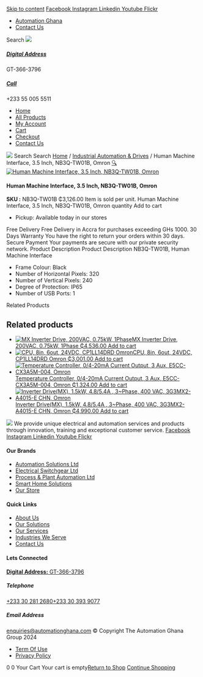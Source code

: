 [Skip to content](https://store.automationghana.com/product/human-machine-interface-nb3q-tw01b-omron/#content)
[ Facebook ](https://www.facebook.com/automationgh/) [ Instagram ](https://www.instagram.com/automationgh/) [ Linkedin ](https://www.linkedin.com/company/the-automation-ghana-limited/) [ Youtube ](https://www.youtube.com/channel/UCurrRDUSm5oIW39VXjn1u0w) [ Flickr ](https://www.flickr.com/photos/181794037@N07/)
  * [ Automation Ghana ](https://automationghana.com)
  * [ Contact Us ](https://store.automationghana.com/contact/)


Search
[ ![](https://store.automationghana.com/wp-content/uploads/2024/04/Website-TAGG-Logo-BLUE.png) ](https://store.automationghana.com/)
[ ](https://maps.app.goo.gl/m4xeaagWCNbLk4jM6)
#####  [ Digital Address ](https://maps.app.goo.gl/m4xeaagWCNbLk4jM6)
GT-366-3796 
[ ](tel:+233550055511)
#####  [ Call ](tel:+233550055511)
+233 55 005 5511 
  * [Home](https://store.automationghana.com/)
  * [All Products](https://store.automationghana.com/shop/)
  * [My Account](https://store.automationghana.com/my-account/)
  * [Cart](https://store.automationghana.com/cart/)
  * [Checkout](https://store.automationghana.com/checkout/)
  * [Contact Us](https://store.automationghana.com/contact/)


[![](https://store.automationghana.com/wp-content/uploads/2024/04/AutomationGhana_logo_white.png)](https://store.automationghana.com)
Search
Search
[Home](https://store.automationghana.com) / [Industrial Automation & Drives](https://store.automationghana.com/product-category/industrial-automation/) / Human Machine Interface, 3.5 Inch, NB3Q-TW01B, Omron
[🔍](https://store.automationghana.com/product/human-machine-interface-nb3q-tw01b-omron/)
[![Human Machine Interface, 3.5 Inch, NB3Q-TW01B, Omron](https://store.automationghana.com/wp-content/uploads/2020/04/NB3Q_640px-600x600.jpg)](https://store.automationghana.com/wp-content/uploads/2020/04/NB3Q_640px.jpg)
####  Human Machine Interface, 3.5 Inch, NB3Q-TW01B, Omron 
**SKU :** NB3Q-TW01B 
₵3,126.00
Item is sold per unit.
Human Machine Interface, 3.5 Inch, NB3Q-TW01B, Omron quantity
Add to cart
  * Pickup: Available today in our stores


Free Delivery 
Free Delivery in Accra for purchases exceeding GHs 1000. 
30 Days Warranty 
You have the right to return your orders within 30 days. 
Secure Payment 
Your payments are secure with our private security network. 
Product Description
Product Description
NB3Q-TW01B, Human Machine Interface 
  * Frame Colour: Black
  * Number of Horizontal Pixels: 320
  * Number of Vertical Pixels: 240
  * Degree of Protection: IP65
  * Number of USB Ports: 1


Related Products 
## Related products
  * [![MX Inverter Drive, 200VAC, 0.75kW, 1Phase](https://store.automationghana.com/wp-content/uploads/2020/04/MX2-series-OMRON-300x300.jpg)MX Inverter Drive, 200VAC, 0.75kW, 1Phase ₵4,536.00 ](https://store.automationghana.com/product/mx-inverter-drive-3g3mx2-ab007-e-chn-omron/)
[Add to cart](https://store.automationghana.com/product/human-machine-interface-nb3q-tw01b-omron/?add-to-cart=1991)
  * [![CPU, 8in, 6out, 24VDC, CP1LL14DRD Omron](https://store.automationghana.com/wp-content/uploads/2020/04/cp1ll14drd-300x300.jpg)CPU, 8in, 6out, 24VDC, CP1LL14DRD Omron ₵3,001.00 ](https://store.automationghana.com/product/plc-8in-6out-cp1ll14drd-omron/)
[Add to cart](https://store.automationghana.com/product/human-machine-interface-nb3q-tw01b-omron/?add-to-cart=1586)
  * [![Temperature Controller, 0/4-20mA Current Output, 3 Aux, E5CC-CX3A5M-004, Omron](https://store.automationghana.com/wp-content/uploads/2020/04/PID-Temperature-Controller-E5CC-CX3A5M-004-Omron-300x300.png)Temperature Controller, 0/4-20mA Current Output, 3 Aux, E5CC-CX3A5M-004, Omron ₵1,324.00 ](https://store.automationghana.com/product/pid-temperature-controller-e5cc-cx3a5m-004-omron/)
[Add to cart](https://store.automationghana.com/product/human-machine-interface-nb3q-tw01b-omron/?add-to-cart=1584)
  * [![Inverter Drive\(MX\), 1.5kW, 4.8/5.4A , 3~Phase, 400 VAC, 3G3MX2-A4015-E CHN, Omron](https://store.automationghana.com/wp-content/uploads/2020/04/MX2-series-OMRON-300x300.jpg)Inverter Drive(MX), 1.5kW, 4.8/5.4A , 3~Phase, 400 VAC, 3G3MX2-A4015-E CHN, Omron ₵4,990.00 ](https://store.automationghana.com/product/mx-inverter-drive-3g3mx2-a4015-e-chn-omron/)
[Add to cart](https://store.automationghana.com/product/human-machine-interface-nb3q-tw01b-omron/?add-to-cart=1576)


![](https://store.automationghana.com/wp-content/uploads/2024/04/AutomationGhana_logo_white.png)
We provide unique electrical and automation services and products through innovation, training and exceptional customer service.
[ Facebook ](https://www.facebook.com/automationgh/) [ Instagram ](https://www.instagram.com/automationgh/) [ Linkedin ](https://www.linkedin.com/company/the-automation-ghana-limited/) [ Youtube ](https://www.youtube.com/channel/UCurrRDUSm5oIW39VXjn1u0w) [ Flickr ](https://www.flickr.com/photos/181794037@N07/)
#### Our Brands
  * [ Automation Solutions Ltd ](https://store.automationghana.com/product/human-machine-interface-nb3q-tw01b-omron/)
  * [ Electrical Switchgear Ltd ](https://store.automationghana.com/product/human-machine-interface-nb3q-tw01b-omron/)
  * [ Process & Plant Automation Ltd ](https://store.automationghana.com/product/human-machine-interface-nb3q-tw01b-omron/)
  * [ Smart Home Solutions ](https://store.automationghana.com/product/human-machine-interface-nb3q-tw01b-omron/)
  * [ Our Store ](https://store.automationghana.com/product/human-machine-interface-nb3q-tw01b-omron/)


#### Quick Links
  * [ About Us ](https://store.automationghana.com/product/human-machine-interface-nb3q-tw01b-omron/)
  * [ Our Solutions ](https://store.automationghana.com/product/human-machine-interface-nb3q-tw01b-omron/)
  * [ Our Services ](https://store.automationghana.com/product/human-machine-interface-nb3q-tw01b-omron/)
  * [ Industries We Serve ](https://store.automationghana.com/product/human-machine-interface-nb3q-tw01b-omron/)
  * [ Contact Us ](https://store.automationghana.com/product/human-machine-interface-nb3q-tw01b-omron/)


#### Lets Connected
[**Digital Address:** GT-366-3796](https://maps.app.goo.gl/m4xeaagWCNbLk4jM6)
#####  Telephone 
[ +233 30 281 2680](tel:+233302812680)[+233 30 393 9077](https://store.automationghana.com/product/human-machine-interface-nb3q-tw01b-omron/+233303939077)
#####  Email Address 
enquiries@automationghana.com 
© Copyright The Automation Ghana Group 2024
  * [ Term Of Use ](https://store.automationghana.com/product/human-machine-interface-nb3q-tw01b-omron/)
  * [ Privacy Policy ](https://store.automationghana.com/product/human-machine-interface-nb3q-tw01b-omron/)


0
0
Your Cart
Your cart is empty[Return to Shop](https://store.automationghana.com/shop/)
[Continue Shopping](https://store.automationghana.com/product/human-machine-interface-nb3q-tw01b-omron/)
